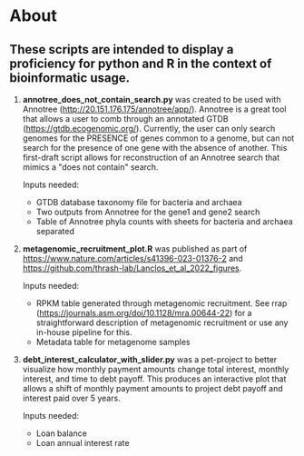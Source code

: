# About
## These scripts are intended to display a proficiency for python and R in the context of bioinformatic usage. 

1. **annotree_does_not_contain_search.py** was created to be used with Annotree (http://20.151.176.175/annotree/app/). 
Annotree is a great tool that allows a user to comb through an annotated GTDB (https://gtdb.ecogenomic.org/). Currently, the user can only search genomes for the PRESENCE of genes common to a genome, but can not search for the presence of one gene with the absence of another. This first-draft script allows for reconstruction of an Annotree search that mimics a "does not contain" search.

   Inputs needed:
     *  GTDB database taxonomy file for bacteria and archaea
     *  Two outputs from Annotree for the gene1 and gene2 search
     *  Table of Annotree phyla counts with sheets for bacteria and archaea separated

2. **metagenomic_recruitment_plot.R** was published as part of https://www.nature.com/articles/s41396-023-01376-2 and https://github.com/thrash-lab/Lanclos_et_al_2022_figures. 

   Inputs needed:
     *  RPKM table generated through metagenomic recruitment. See rrap (https://journals.asm.org/doi/10.1128/mra.00644-22) for a straightforward description of metagenomic recruitment or use any in-house pipeline for this.
     *  Metadata table for metagenome samples

3. **debt_interest_calculator_with_slider.py** was a pet-project to better visualize how monthly payment amounts change total interest, monthly interest, and time to debt payoff. This produces an interactive plot that allows a shift of monthly payment amounts to project debt payoff and interest paid over 5 years.
 
   Inputs needed:
     *  Loan balance
     *  Loan annual interest rate
